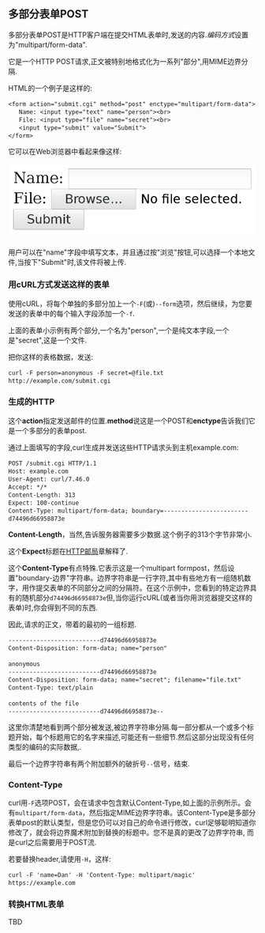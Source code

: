 
## 多部分表单POST

多部分表单POST是HTTP客户端在提交HTML表单时,发送的内容.*编码方式*设置为"multipart/form-data".

它是一个HTTP POST请求,正文被特别地格式化为一系列"部分",用MIME边界分隔.

HTML的一个例子是这样的:

```
<form action="submit.cgi" method="post" enctype="multipart/form-data">
   Name: <input type="text" name="person"><br>
   File: <input type="file" name="secret"><br>
   <input type="submit" value="Submit">
</form> 
```

它可以在Web浏览器中看起来像这样:

![a multipart form](multipart-form.png)

用户可以在"name"字段中填写文本，并且通过按"浏览"按钮,可以选择一个本地文件,当按下"Submit"时,该文件将被上传.

### 用cURL方式发送这样的表单

使用cURL，将每个单独的多部分加上一个`-F`(或)`--form`选项，然后继续，为您要发送的表单中的每个输入字段添加一个`-f`.

上面的表单小示例有两个部分,一个名为"person",一个是纯文本字段,一个是"secret",这是一个文件.

把你这样的表格数据，发送:

```
curl -F person=anonymous -F secret=@file.txt http://example.com/submit.cgi
```

### 生成的HTTP

这个**action**指定发送邮件的位置.**method**说这是一个POST和**enctype**告诉我们它是一个多部分的表单post.

通过上面填写的字段,curl生成并发送这些HTTP请求头到主机example.com:

```
POST /submit.cgi HTTP/1.1
Host: example.com
User-Agent: curl/7.46.0
Accept: */*
Content-Length: 313
Expect: 100-continue
Content-Type: multipart/form-data; boundary=------------------------d74496d66958873e
```

**Content-Length**，当然,告诉服务器需要多少数据.这个例子的313个字节非常小.

这个**Expect**标题在[HTTP邮局](http-post.zh.md)章解释了.

这个**Content-Type**有点特殊.它表示这是一个multipart formpost，然后设置"boundary-边界"字符串。边界字符串是一行字符,其中有些地方有一组随机数字，用作提交表单的不同部分之间的分隔符。在这个示例中，您看到的特定边界具有的随机部分`d74496d66958873e`但,当你运行cURL(或者当你用浏览器提交这样的表单)时,你会得到不同的东西.

因此,请求的正文，带着的最初的一组标题.

```
--------------------------d74496d66958873e
Content-Disposition: form-data; name="person"

anonymous
--------------------------d74496d66958873e
Content-Disposition: form-data; name="secret"; filename="file.txt"
Content-Type: text/plain

contents of the file
--------------------------d74496d66958873e--
```

这里你清楚地看到两个部分被发送,被边界字符串分隔.每一部分都从一个或多个标题开始，每个标题用它的名字来描述,可能还有一些细节.然后这部分出现没有任何类型的编码的实际数据,.

最后一个边界字符串有两个附加额外的破折号`--`信号，结束.

### Content-Type

curl用`-F`选项POST，会在请求中包含默认Content-Type,如上面的示例所示。会有`multipart/form-data`，然后指定MIME边界字符串。该Content-Type是多部分表单post的默认类型，但是您仍可以对自己的命令进行修改，curl足够聪明知道你修改了，就会将边界魔术附加到替换的标题中。您不是真的更改了边界字符串, 而是curl之后需要用于POST流.

若要替换header,请使用`-H`，这样:

```
curl -F 'name=Dan' -H 'Content-Type: multipart/magic' https://example.com
```

### 转换HTML表单

TBD
